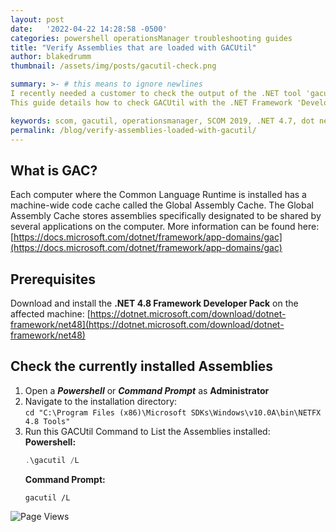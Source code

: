 ```yaml
---
layout: post
date:   '2022-04-22 14:28:58 -0500'
categories: powershell operationsManager troubleshooting guides
title: "Verify Assemblies that are loaded with GACUtil"
author: blakedrumm
thumbnail: /assets/img/posts/gacutil-check.png

summary: >- # this means to ignore newlines
I recently needed a customer to check the output of the .NET tool 'gacutil' so we could verify that all required assemblies were present.
This guide details how to check GACUtil with the .NET Framework 'Developer pack'. 

keywords: scom, gacutil, operationsmanager, SCOM 2019, .NET 4.7, dot net, Global Assembly Cache
permalink: /blog/verify-assemblies-loaded-with-gacutil/
---
```

## What is GAC?

Each computer where the Common Language Runtime is installed has a machine-wide code cache called the Global Assembly Cache. The Global Assembly Cache stores assemblies specifically designated to be shared by several applications on the computer. More information can be found here: [https://docs.microsoft.com/dotnet/framework/app-domains/gac](https://docs.microsoft.com/dotnet/framework/app-domains/gac)

## Prerequisites
Download and install the **.NET 4.8 Framework Developer Pack** on the affected machine: [https://dotnet.microsoft.com/download/dotnet-framework/net48](https://dotnet.microsoft.com/download/dotnet-framework/net48)

## Check the currently installed Assemblies
1. Open a ***Powershell*** or ***Command Prompt*** as **Administrator**
2. Navigate to the installation directory: \
`cd "C:\Program Files (x86)\Microsoft SDKs\Windows\v10.0A\bin\NETFX 4.8 Tools"`
3. Run this GACUtil Command to List the Assemblies installed: \
    **Powershell:**
    ```powershell
    .\gacutil /L
    ```
    **Command Prompt:**
    ```
    gacutil /L
    ```


![Page Views](https://counter.blakedrumm.com/count/tag.svg?url=blakedrumm.com/blog/verify-assemblies-loaded-with-gacutil/)

<!--
## Welcome to GitHub Pages

You can use the [editor on GitHub](https://github.com/blakedrumm/SCOM-Scripts-and-SQL/edit/master/docs/index.md) to maintain and preview the content for your website in Markdown files.

Whenever you commit to this repository, GitHub Pages will run [Jekyll](https://jekyllrb.com/) to rebuild the pages in your site, from the content in your Markdown files.

### Markdown

Markdown is a lightweight and easy-to-use syntax for styling your writing. It includes conventions for

```markdown
Syntax highlighted code block

# Header 1
## Header 2
### Header 3

- Bulleted
- List

1. Numbered
2. List

**Bold** and _Italic_ and `Code` text

[Link](url) and ![Image](src)
```

For more details see [GitHub Flavored Markdown](https://guides.github.com/features/mastering-markdown/).

### Jekyll Themes

Your Pages site will use the layout and styles from the Jekyll theme you have selected in your [repository settings](https://github.com/blakedrumm/SCOM-Scripts-and-SQL/settings/pages). The name of this theme is saved in the Jekyll `_config.yml` configuration file.

### Support or Contact

Having trouble with Pages? Check out our [documentation](https://docs.github.com/categories/github-pages-basics/) or [contact support](https://support.github.com/contact) and we’ll help you sort it out.
-->
